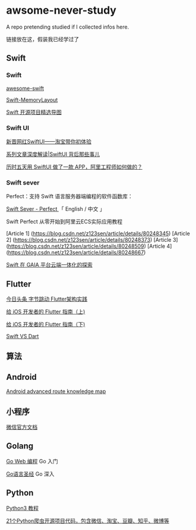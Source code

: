 # awsome-never-study

A repo pretending studied if I collected infos here.

链接放在这，假装我已经学过了


## Swift

### Swift

[awesome-swift](https://github.com/matteocrippa/awesome-swift)

[Swift-MemoryLayout](https://github.com/TannerJin/Swift-MemoryLayout)

[Swift 开源项目精选导图](https://xiaozhuanlan.com/topic/5271086934)

### Swift UI

[新晋网红SwiftUI——淘宝带你初体验](https://mp.weixin.qq.com/s?__biz=MzAxNDEwNjk5OQ==&mid=2650402703&idx=1&sn=0942415a7c92ab2465a9acb58b15b808&scene=21#wechat_redirect)

[系列文章深度解读|SwiftUI 背后那些事儿](https://mp.weixin.qq.com/s?__biz=MzAxNDEwNjk5OQ==&mid=2650402891&idx=1&sn=804f271d6794a0ec7b5eeaea585f5e8e&scene=21#wechat_redirect)

[历时五天用 SwiftUI 做了一款 APP，阿里工程师如何做的？](https://mp.weixin.qq.com/s?__biz=MzAxNDEwNjk5OQ==&mid=2650403929&idx=1&sn=fae15630e397513d5ad92992e93be8c2&scene=21#wechat_redirect)


### Swift sever

Perfect：支持 Swift 语言服务器端编程的软件函数库：

[Swift Sever - Perfect ](https://www.perfect.org/docs/index_zh_CN.html) 「 English / 中文 」


Swift Perfect 从零开始到阿里云ECS实际应用教程 

[Article  1] (https://blog.csdn.net/z123sen/article/details/80248345)  [Article  2] (https://blog.csdn.net/z123sen/article/details/80248373)  [Article  3] (https://blog.csdn.net/z123sen/article/details/80248509)  [Article  4] (https://blog.csdn.net/z123sen/article/details/80248667)  

[Swift 在 GAIA 平台云端一体化的探索](https://mp.weixin.qq.com/s?__biz=MzAxNDEwNjk5OQ==&mid=2650404534&idx=1&sn=176537ddc85e730c35fa89e28448ea0a&scene=21#wechat_redirect)

## Flutter
[今日头条 字节跳动 Flutter架构实践
](https://www.toutiao.com/a6767134800399565324/)

[给 iOS 开发者的 Flutter 指南（上) ](https://mp.weixin.qq.com/s/PnLVvOuP7eDa-EjyXAvgdw)

[给 iOS 开发者的 Flutter 指南（下) ](https://mp.weixin.qq.com/s/59w9e3pdnT5-GqF98J0gYQ)

[Swift VS Dart ](https://mp.weixin.qq.com/s/JM2yduPwz4WeFzsdyieqhg)

## 算法


## Android
[Android advanced route knowledge map](https://github.com/feelschaotic/AndroidKnowledgeSystem)

## 小程序
[微信官方文档](https://developers.weixin.qq.com/miniprogram/dev/framework/)

## Golang
[Go Web 编程](https://astaxie.gitbooks.io/build-web-application-with-golang/zh/) Go 入门

[Go语言圣经](https://books.studygolang.com/gopl-zh/) Go 深入


## Python 
[Python3 教程](https://python3-cookbook.readthedocs.io/zh_CN/latest/chapters/p01_data_structures_algorithms.html)

[21个Python爬虫开源项目代码，包含微信、淘宝、豆瓣、知乎、微博等](https://zhuanlan.zhihu.com/p/91248298)
